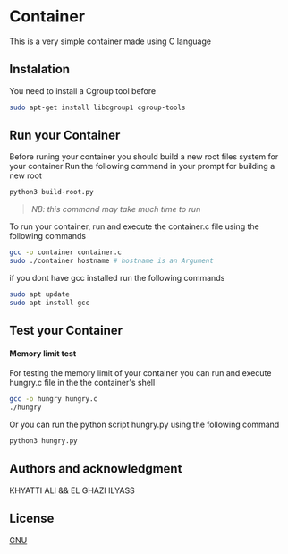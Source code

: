 # Container
This is a very simple container made using C language 

## Instalation 
You need to install a Cgroup tool before 
```bash
sudo apt-get install libcgroup1 cgroup-tools
```

## Run your Container

Before runing your container you should build a new root files system for your container
Run the following command in your prompt for building a new root
```bash
python3 build-root.py
```
>*NB: this command may take much time to run*


To run your container, run and execute the container.c file using the following commands
```bash
gcc -o container container.c
sudo ./container hostname # hostname is an Argument
```
if you dont have gcc installed run the following commands
```bash
sudo apt update
sudo apt install gcc
```

## Test your Container
#### Memory limit test
For testing the memory limit of your container you can run and execute hungry.c file in the the container's shell 
```bash
gcc -o hungry hungry.c
./hungry
```

Or you can run the python script hungry.py using the following command
```bash
python3 hungry.py
```

## Authors and acknowledgment
KHYATTI ALI &&
EL GHAZI ILYASS

## License
[GNU](https://www.gnu.org/licenses/why-not-lgpl.html)
